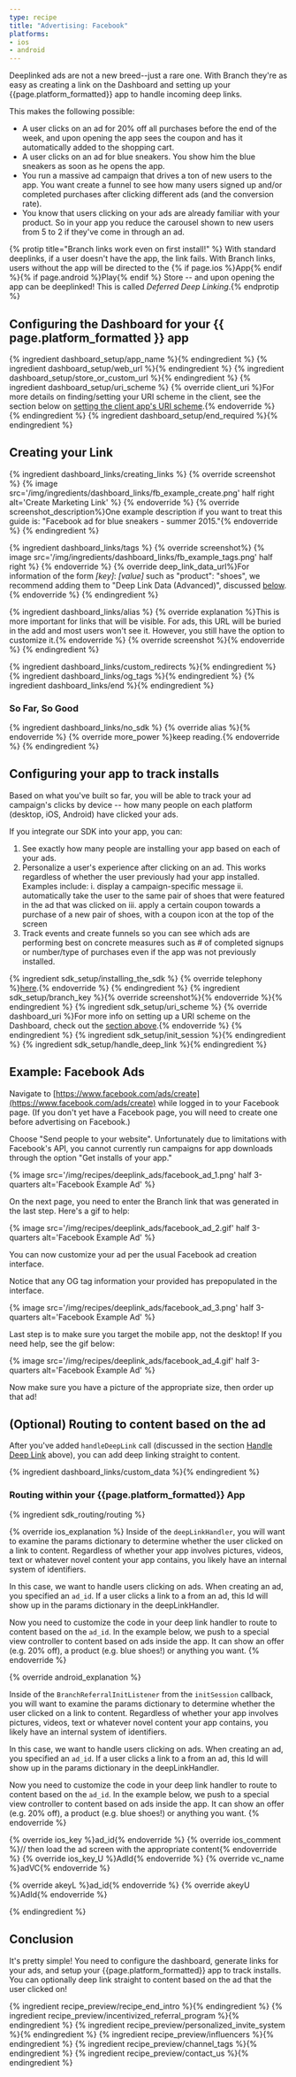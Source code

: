 ```yaml
---
type: recipe
title: "Advertising: Facebook"
platforms:
- ios
- android
---
```


Deeplinked ads are not a new breed--just a rare one. With Branch they're as easy as creating a link on the Dashboard and setting up your {{page.platform_formatted}} app to handle incoming deep links.

This makes the following possible:

* A user clicks on an ad for 20% off all purchases before the end of the week, and upon opening the app sees the coupon and has it automatically added to the shopping cart.
* A user clicks on an ad for blue sneakers. You show him the blue sneakers as soon as he opens the app.
* You run a massive ad campaign that drives a ton of new users to the app. You want create a funnel to see how many users signed up and/or completed purchases after clicking different ads (and the conversion rate).
* You know that users clicking on your ads are already familiar with your product. So in your app you reduce the carousel shown to new users from 5 to 2 if they've come in through an ad.

{% protip title="Branch links work even on first install!" %}
With standard deeplinks, if a user doesn't have the app, the link fails. With Branch links, users without the app will be directed to the {% if page.ios %}App{% endif %}{% if page.android %}Play{% endif %} Store -- and upon opening the app can be deeplinked! This is called *Deferred Deep Linking*.{% endprotip %}

## Configuring the Dashboard for your {{ page.platform_formatted }} app

{% ingredient dashboard_setup/app_name %}{% endingredient %}
{% ingredient dashboard_setup/web_url %}{% endingredient %}
{% ingredient dashboard_setup/store_or_custom_url %}{% endingredient %}
{% ingredient dashboard_setup/uri_scheme %}
	{% override client_uri %}For more details on finding/setting your URI scheme in the client, see the section below on [setting the client app's URI scheme](/recipes/deeplinked_ads/{{page.platform}}/#uri-scheme-1).{% endoverride %}
{% endingredient %}
{% ingredient dashboard_setup/end_required %}{% endingredient %}
<!--- /Basic Setup -->


## Creating your Link

{% ingredient dashboard_links/creating_links %}
	{% override screenshot %}
	{% image src='/img/ingredients/dashboard_links/fb_example_create.png' half right alt='Create Marketing Link' %}
	{% endoverride %}
	{% override screenshot_description%}One example description if you want to treat this guide is: "Facebook ad for blue sneakers - summer 2015."{% endoverride %}
{% endingredient %}

{% ingredient dashboard_links/tags %}
	{% override screenshot%}
	{% image src='/img/ingredients/dashboard_links/fb_example_tags.png' half right %}
	{% endoverride %}
	{% override deep_link_data_url%}For information of the form *[key]*: *[value]* such as "product": "shoes", we recommend adding them to "Deep Link Data (Advanced)", discussed [below](/recipes/deeplinked_ads/ios/#deep-link-data-advanced).
    {% endoverride %}
{% endingredient %}

{% ingredient dashboard_links/alias %}
	{% override explanation %}This is more important for links that will be visible. For ads, this URL will be buried in the add and most users won't see it. However, you still have the option to customize it.{% endoverride %}
	{% override screenshot %}{% endoverride %}
{% endingredient %}

{% ingredient dashboard_links/custom_redirects %}{% endingredient %}
{% ingredient dashboard_links/og_tags %}{% endingredient %}
{% ingredient dashboard_links/end %}{% endingredient %}

### So Far, So Good
{% ingredient dashboard_links/no_sdk %}
	{% override alias %}{% endoverride %}
	{% override more_power %}keep reading.{% endoverride %}
{% endingredient %}
<!--- /Creating your Link -->


## Configuring your app to track installs

Based on what you've built so far, you will be able to track your ad campaign's clicks by device -- how many people on each platform (desktop, iOS, Android) have clicked your ads.

If you integrate our SDK into your app, you can:

1. See exactly how many people are installing your app based on each of your ads.
2. Personalize a user's experience after clicking on an ad. This works regardless of whether the user previously had your app installed. Examples include:
   i. display a campaign-specific message
   ii. automatically take the user to the same pair of shoes that were featured in the ad that was clicked on
   iii. apply a certain coupon towards a purchase of a new pair of shoes, with a coupon icon at the top of the screen
3. Track events and create funnels so you can see which ads are performing best on concrete measures such as # of completed signups or number/type of purchases even if the app was not previously installed.

{% ingredient sdk_setup/installing_the_sdk %}
  {% override telephony %}[here](/domains/configuring_client_apps/{{page.platform}}/#installing-the-sdk).{% endoverride %}
{% endingredient %}
{% ingredient sdk_setup/branch_key %}{% override screenshot%}{% endoverride %}{% endingredient %}
{% ingredient sdk_setup/uri_scheme %}
  {% override dashboard_uri %}For more info on setting up a URI scheme on the Dashboard, check out the [section above](/recipes/deeplinked_ads/{{page.platform}}/#uri-scheme).{% endoverride %}
{% endingredient %}
{% ingredient sdk_setup/init_session %}{% endingredient %}
{% ingredient sdk_setup/handle_deep_link %}{% endingredient %}
<!--- /Creating your Link -->


## Example: Facebook Ads

Navigate to [https://www.facebook.com/ads/create](https://www.facebook.com/ads/create) while logged in to your Facebook page. (If you don't yet have a Facebook page, you will need to create one before advertising on Facebook.)

Choose "Send people to your website". Unfortunately due to limitations with Facebook's API, you cannot currently run campaigns for app downloads through the option "Get installs of your app."

{% image src='/img/recipes/deeplink_ads/facebook_ad_1.png' half 3-quarters alt='Facebook Example Ad' %}

On the next page, you need to enter the Branch link that was generated in the last step. Here's a gif to help:

{% image src='/img/recipes/deeplink_ads/facebook_ad_2.gif' half 3-quarters alt='Facebook Example Ad' %}

You can now customize your ad per the usual Facebook ad creation interface.

Notice that any OG tag information your provided has prepopulated in the interface.

{% image src='/img/recipes/deeplink_ads/facebook_ad_3.png' half 3-quarters alt='Facebook Example Ad' %}

Last step is to make sure you target the mobile app, not the desktop! If you need help, see the gif below:

{% image src='/img/recipes/deeplink_ads/facebook_ad_4.gif' half 3-quarters alt='Facebook Example Ad' %}

Now make sure you have a picture of the appropriate size, then order up that ad!


## (Optional) Routing to content based on the ad

After you've added `handleDeepLink` call (discussed in the section [Handle Deep Link](/recipes/deeplinked_ads/{{page.platform}}/#handle-deep-link) above), you can add deep linking straight to content.

<!--- CUSTOM DATA -->
{% ingredient dashboard_links/custom_data %}{% endingredient %}

<!--- ROUTING -->

### Routing within your {{page.platform_formatted}} App

{% ingredient sdk_routing/routing %}

{% override ios_explanation %}
Inside of the `deepLinkHandler`, you will want to examine the params dictionary to determine whether the user clicked on a link to content. Regardless of whether your app involves pictures, videos, text or whatever novel content your app contains, you likely have an internal system of identifiers.

In this case, we want to handle users clicking on ads. When creating an ad, you specified an `ad_id`. If a user clicks a link to a from an ad, this Id will show up in the params dictionary in the deepLinkHandler.

Now you need to customize the code in your deep link handler to route to content based on the `ad_id`. In the example below, we push to a special view controller to content based on ads inside the app. It can show an offer (e.g. 20% off), a product (e.g. blue shoes!) or anything you want.
{% endoverride %}

{% override android_explanation %}

Inside of the `BranchReferralInitListener` from the `initSession` callback, you will want to examine the params dictionary to determine whether the user clicked on a link to content. Regardless of whether your app involves pictures, videos, text or whatever novel content your app contains, you likely have an internal system of identifiers.

In this case, we want to handle users clicking on ads. When creating an ad, you specified an `ad_id`. If a user clicks a link to a from an ad, this Id will show up in the params dictionary in the deepLinkHandler.

Now you need to customize the code in your deep link handler to route to content based on the `ad_id`. In the example below, we push to a special view controller to content based on ads inside the app. It can show an offer (e.g. 20% off), a product (e.g. blue shoes!) or anything you want.
{% endoverride %}


{% override ios_key %}ad_id{% endoverride %}
{% override ios_comment %}// then load the ad screen with the appropriate content{% endoverride %}
{% override ios_key_U %}AdId{% endoverride %}
{% override vc_name %}adVC{% endoverride %}

<!-- Android -->
{% override akeyL %}ad_id{% endoverride %}
{% override akeyU %}AdId{% endoverride %}
<!-- End Android -->

{% endingredient %}


## Conclusion

It's pretty simple! You need to configure the dashboard, generate links for your ads, and setup your {{page.platform_formatted}} app to track installs. You can optionally deep link straight to content based on the ad that the user clicked on!

{% ingredient recipe_preview/recipe_end_intro %}{% endingredient %}
{% ingredient recipe_preview/incentivized_referral_program %}{% endingredient %}
{% ingredient recipe_preview/personalized_invite_system %}{% endingredient %}
{% ingredient recipe_preview/influencers %}{% endingredient %}
{% ingredient recipe_preview/channel_tags %}{% endingredient %}
{% ingredient recipe_preview/contact_us %}{% endingredient %}
